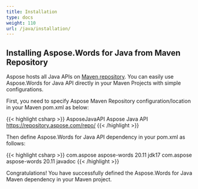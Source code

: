 ```yaml
---
title: Installation
type: docs
weight: 110
url: /java/installation/
---
```


## Installing Aspose.Words for Java from Maven Repository

Aspose hosts all Java APIs on [Maven repository](https://repository.aspose.com/webapp/#/artifacts/browse/tree/General/repo/com/aspose). You can easily use Aspose.Words for Java API directly in your Maven Projects with simple configurations.

First, you need to specify Aspose Maven Repository configuration/location in your Maven pom.xml as below:

{{< highlight csharp >}}
<repositories>
    <repository>
        <id>AsposeJavaAPI</id>
        <name>Aspose Java API</name>
        <url>https://repository.aspose.com/repo/</url>
    </repository>
</repositories>
{{< /highlight >}}

Then define Aspose.Words for Java API dependency in your pom.xml as follows:

{{< highlight csharp >}}
<dependencies>
    <dependency>
        <groupId>com.aspose</groupId>
        <artifactId>aspose-words</artifactId>
        <version>20.11</version>
        <classifier>jdk17</classifier>
    </dependency>
    <dependency>
        <groupId>com.aspose</groupId>
        <artifactId>aspose-words</artifactId>
        <version>20.11</version>
        <classifier>javadoc</classifier>
    </dependency>
</dependencies>
{{< /highlight >}}

Congratulations! You have successfully defined the Aspose.Words for Java Maven dependency in your Maven project.
